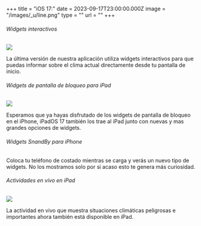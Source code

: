 +++
title = "iOS 17:"
date = 2023-09-17T23:00:00.000Z
image = "/images/_u/line.png"
type = ""
url = ""
+++

###### Widgets interactivos

![](/images/_u/i_w2.jpeg)

La última versión de nuestra aplicación utiliza widgets interactivos para que puedas informar sobre el clima actual directamente desde tu pantalla de inicio.

###### Widgets de pantalla de bloqueo para iPad

![](/images/_u/ipad_rect2.jpg)

Esperamos que ya hayas disfrutado de los widgets de pantalla de bloqueo en el iPhone, iPadOS 17 también los trae al iPad junto con nuevas y mas grandes opciones de widgets.

###### Widgets SnandBy para iPhone

Coloca tu teléfono de costado mientras se carga y verás un nuevo tipo de widgets.
No los mostramos solo por si acaso esto te genera más curiosidad.

###### Actividades en vivo en iPad

![](/images/_u/la.jpg)

La actividad en vivo que muestra situaciones climáticas peligrosas e importantes ahora también está disponible en iPad.
